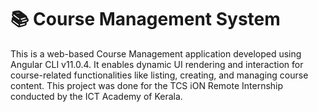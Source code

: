 # 📚 Course Management System
This is a web-based Course Management application developed using Angular CLI v11.0.4. It enables dynamic UI rendering and interaction for course-related functionalities like listing, creating, and managing course content. This project was done for the TCS iON Remote Internship conducted by the ICT Academy of Kerala.
